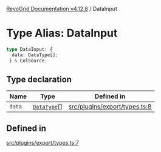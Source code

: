 [RevoGrid Documentation v4.12.8](README.md) / DataInput

# Type Alias: DataInput

```ts
type DataInput: {
  data: DataType[];
 } & ColSource;
```

## Type declaration

| Name | Type | Defined in |
| ------ | ------ | ------ |
| `data` | [`DataType`](TypeAlias.DataType.md)[] | [src/plugins/export/types.ts:8](https://github.com/revolist/revogrid/blob/c3ca1940d3bbc95c0549378ff25b8d267352be31/src/plugins/export/types.ts#L8) |

## Defined in

[src/plugins/export/types.ts:7](https://github.com/revolist/revogrid/blob/c3ca1940d3bbc95c0549378ff25b8d267352be31/src/plugins/export/types.ts#L7)
